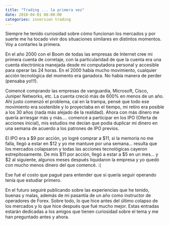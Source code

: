 ```yaml
---
title: "Trading ... la primera vez"
date: 2010-04-01 08:00:00
categories: inversion trading
---
```

Siempre he tenido curiosidad sobre cómo funcionan los mercados y por suerte me ha tocado vivir dos situaciones similares en distintos momentos. Voy a contarles la primera.

En el año 2000 con el Boom de todas las empresas de Internet cree mi primera cuenta de corretaje, con la particularidad de que la cuenta era una cuenta electrónica manejada desde mi computadora personal y accesible para operar las 24 horas. En el 2000 había mucho movimiento, cualquier acción tecnológica del momento era ganadora. No había manera de perder (pensaba yo!!!).

Comencé comprando las empresas de vanguardia, Microsoft, Cisco, Juniper Networks, etc. La cuenta creció más de 600% en menos de un año. Ahí justo comenzó el problema, caí en la trampa, pensé que todo ese movimiento era sostenible y lo proyectaba en el tiempo, mi retiro era posible a los 30 años (nada más alejado de la realidad). Ahora con más dinero me quería arriesgar más y más.... comencé a participar en los IPO (Oferta de acciones inicial), mis estudios me decían que podía duplicar mi dinero en una semana de acuerdo a los patrones de IPO previos.

El IPO era a $9 por acción, yo logré comprar a $11, si la memoria no me falla, llegó a estar en $12 y yo me mantuve por una semana... resulta que los mercados colapsaron y todas las acciones tecnológicas cayeron estrepitosamente. De mis $11 por acción, llegó a estar a $5 en un mes... y $2 al siguiente, algunos meses después liquidaron la empresa y yo quedó con mucho menos dinero del que comencé. :(

Ese fué el costo que pagué para entender que si quería seguir operando tenía que estudiar primero.

En el futuro seguiré publicando sobre las experiencias que he tenido, buenas y malas, además de mi pasantía de un año como instructor de operadores de Forex. Sobre todo, lo que hice antes del último colapso de los mercados y lo que hice después que fué mucho mejor. Estas entradas estarán dedicadas a los amigos que tienen curiosidad sobre el tema y me han preguntado antes y ahora.